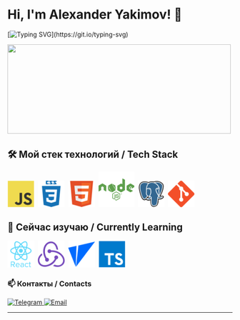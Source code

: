 # **Hi, I'm Alexander Yakimov!** 👋

[![Typing SVG](https://readme-typing-svg.demolab.com?font=Fira+Code&pause=3000&color=1DA1F2&width=435&lines=Junior+Frontend+developer;Люблю+код,+кофе+и+айти-мемасы;Хочу+зепку+как+у+Дурова!)](https://git.io/typing-svg)

<div id="header">
  <img src="https://gifs.obs.ru-moscow-1.hc.sbercloud.ru/566727c192a85428ecaedd6fdef592a3bf62c49a60fdc3846e60e29c31dd084d.gif" width="500" height="200" />
</div>

## 🛠 Мой стек технологий / Tech Stack

<div>
  <img src="https://github.com/devicons/devicon/blob/master/icons/javascript/javascript-original.svg" title="JavaScript" alt="JavaScript" width="60" height="60"/>&nbsp;
  <img src="https://github.com/devicons/devicon/blob/master/icons/css3/css3-plain-wordmark.svg"  title="CSS3" alt="CSS" width="60" height="60"/>&nbsp;
  <img src="https://github.com/devicons/devicon/blob/master/icons/html5/html5-original.svg" title="HTML5" alt="HTML" width="60" height="60"/>&nbsp;
  <img src="https://raw.githubusercontent.com/devicons/devicon/ca28c779441053191ff11710fe24a9e6c23690d6/icons/nodejs/nodejs-plain-wordmark.svg" title="NodeJS" alt="NodeJS" width="80" height="80"/>&nbsp;
  <img src="https://raw.githubusercontent.com/devicons/devicon/ca28c779441053191ff11710fe24a9e6c23690d6/icons/postgresql/postgresql-original.svg"  title="PostgreSQL" alt="PostgreSQL" width="60" height="60" text="white" />&nbsp;
  <img src="https://raw.githubusercontent.com/devicons/devicon/ca28c779441053191ff11710fe24a9e6c23690d6/icons/git/git-plain.svg" title="Git" **alt="Git" width="60" height="60"/>
</div>

## 🌱 Сейчас изучаю / Currently Learning 
<div>
    <img src="https://github.com/devicons/devicon/blob/master/icons/react/react-original-wordmark.svg" title="React" alt="React" width="60" height="60"/>&nbsp;
    <img src="https://github.com/devicons/devicon/blob/master/icons/redux/redux-original.svg" title="Redux" alt="Redux " width="60" height="60"/>&nbsp;
    <img src="https://raw.githubusercontent.com/devicons/devicon/ca28c779441053191ff11710fe24a9e6c23690d6/icons/vite/vite-original.svg" title="Vite" alt="Vite" width="60" height="60"/>&nbsp;
    <img src="https://raw.githubusercontent.com/devicons/devicon/ca28c779441053191ff11710fe24a9e6c23690d6/icons/typescript/typescript-original.svg" title="TypeScript" alt="TypeScript" width="60" height="60"/>&nbsp;
</div>

### 📫 Контакты / Contacts 
<div id="badges">
  <a href="https://t.me/boroda_slim">
    <img src="https://img.shields.io/badge/Telegram-26A5E4?logo=telegram&logoColor=white" alt="Telegram" width="145"/>
  </a>
 <a href="mailto:alexandr.yakimov.heaven@gmail.com">
    <img src="https://img.shields.io/badge/Email-D14836?logo=gmail&logoColor=white" alt="Email" width="110" />
  </a>
</div>
<hr>
<img src="https://komarev.com/ghpvc/?username=Bronkss&style=flat-square&color=blue" width="150" alt=""/>
